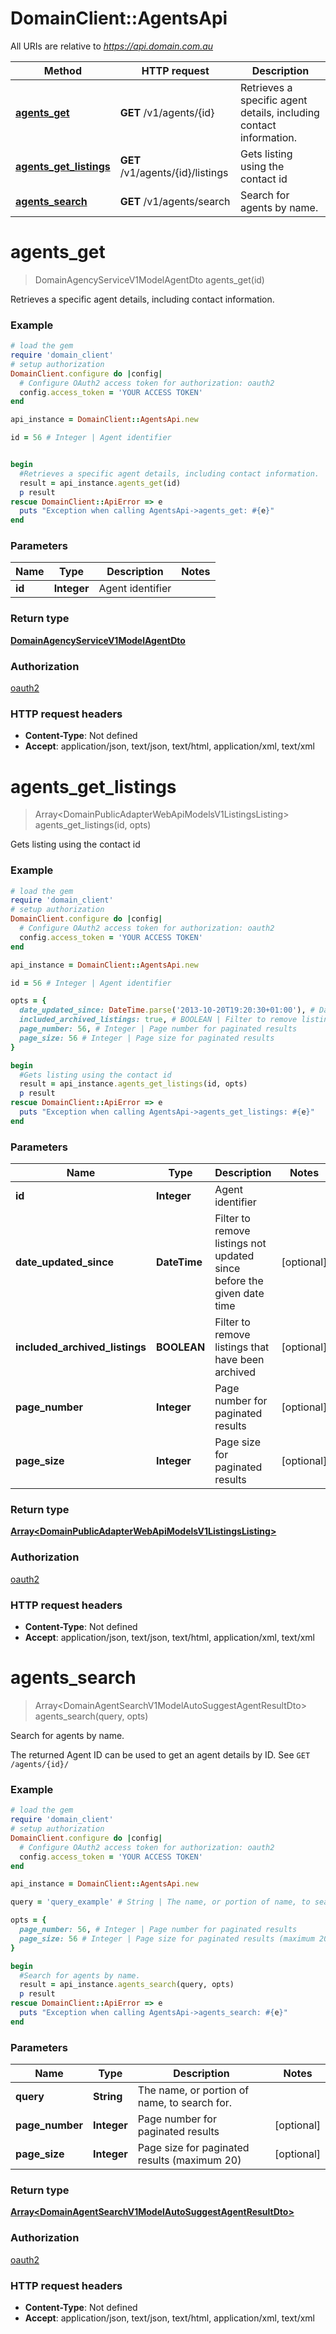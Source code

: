 # DomainClient::AgentsApi

All URIs are relative to *https://api.domain.com.au*

Method | HTTP request | Description
------------- | ------------- | -------------
[**agents_get**](AgentsApi.md#agents_get) | **GET** /v1/agents/{id} | Retrieves a specific agent details, including contact information.
[**agents_get_listings**](AgentsApi.md#agents_get_listings) | **GET** /v1/agents/{id}/listings | Gets listing using the contact id
[**agents_search**](AgentsApi.md#agents_search) | **GET** /v1/agents/search | Search for agents by name.


# **agents_get**
> DomainAgencyServiceV1ModelAgentDto agents_get(id)

Retrieves a specific agent details, including contact information.

### Example
```ruby
# load the gem
require 'domain_client'
# setup authorization
DomainClient.configure do |config|
  # Configure OAuth2 access token for authorization: oauth2
  config.access_token = 'YOUR ACCESS TOKEN'
end

api_instance = DomainClient::AgentsApi.new

id = 56 # Integer | Agent identifier


begin
  #Retrieves a specific agent details, including contact information.
  result = api_instance.agents_get(id)
  p result
rescue DomainClient::ApiError => e
  puts "Exception when calling AgentsApi->agents_get: #{e}"
end
```

### Parameters

Name | Type | Description  | Notes
------------- | ------------- | ------------- | -------------
 **id** | **Integer**| Agent identifier | 

### Return type

[**DomainAgencyServiceV1ModelAgentDto**](DomainAgencyServiceV1ModelAgentDto.md)

### Authorization

[oauth2](../README.md#oauth2)

### HTTP request headers

 - **Content-Type**: Not defined
 - **Accept**: application/json, text/json, text/html, application/xml, text/xml



# **agents_get_listings**
> Array&lt;DomainPublicAdapterWebApiModelsV1ListingsListing&gt; agents_get_listings(id, opts)

Gets listing using the contact id

### Example
```ruby
# load the gem
require 'domain_client'
# setup authorization
DomainClient.configure do |config|
  # Configure OAuth2 access token for authorization: oauth2
  config.access_token = 'YOUR ACCESS TOKEN'
end

api_instance = DomainClient::AgentsApi.new

id = 56 # Integer | Agent identifier

opts = { 
  date_updated_since: DateTime.parse('2013-10-20T19:20:30+01:00'), # DateTime | Filter to remove listings not updated since before the given date time
  included_archived_listings: true, # BOOLEAN | Filter to remove listings that have been archived
  page_number: 56, # Integer | Page number for paginated results
  page_size: 56 # Integer | Page size for paginated results
}

begin
  #Gets listing using the contact id
  result = api_instance.agents_get_listings(id, opts)
  p result
rescue DomainClient::ApiError => e
  puts "Exception when calling AgentsApi->agents_get_listings: #{e}"
end
```

### Parameters

Name | Type | Description  | Notes
------------- | ------------- | ------------- | -------------
 **id** | **Integer**| Agent identifier | 
 **date_updated_since** | **DateTime**| Filter to remove listings not updated since before the given date time | [optional] 
 **included_archived_listings** | **BOOLEAN**| Filter to remove listings that have been archived | [optional] 
 **page_number** | **Integer**| Page number for paginated results | [optional] 
 **page_size** | **Integer**| Page size for paginated results | [optional] 

### Return type

[**Array&lt;DomainPublicAdapterWebApiModelsV1ListingsListing&gt;**](DomainPublicAdapterWebApiModelsV1ListingsListing.md)

### Authorization

[oauth2](../README.md#oauth2)

### HTTP request headers

 - **Content-Type**: Not defined
 - **Accept**: application/json, text/json, text/html, application/xml, text/xml



# **agents_search**
> Array&lt;DomainAgentSearchV1ModelAutoSuggestAgentResultDto&gt; agents_search(query, opts)

Search for agents by name.

The returned Agent ID can be used to get an agent details by ID. See `GET /agents/{id}/`

### Example
```ruby
# load the gem
require 'domain_client'
# setup authorization
DomainClient.configure do |config|
  # Configure OAuth2 access token for authorization: oauth2
  config.access_token = 'YOUR ACCESS TOKEN'
end

api_instance = DomainClient::AgentsApi.new

query = 'query_example' # String | The name, or portion of name, to search for.

opts = { 
  page_number: 56, # Integer | Page number for paginated results
  page_size: 56 # Integer | Page size for paginated results (maximum 20)
}

begin
  #Search for agents by name.
  result = api_instance.agents_search(query, opts)
  p result
rescue DomainClient::ApiError => e
  puts "Exception when calling AgentsApi->agents_search: #{e}"
end
```

### Parameters

Name | Type | Description  | Notes
------------- | ------------- | ------------- | -------------
 **query** | **String**| The name, or portion of name, to search for. | 
 **page_number** | **Integer**| Page number for paginated results | [optional] 
 **page_size** | **Integer**| Page size for paginated results (maximum 20) | [optional] 

### Return type

[**Array&lt;DomainAgentSearchV1ModelAutoSuggestAgentResultDto&gt;**](DomainAgentSearchV1ModelAutoSuggestAgentResultDto.md)

### Authorization

[oauth2](../README.md#oauth2)

### HTTP request headers

 - **Content-Type**: Not defined
 - **Accept**: application/json, text/json, text/html, application/xml, text/xml



